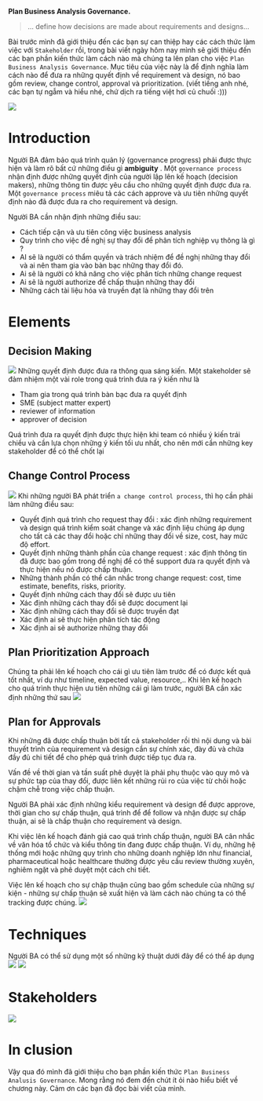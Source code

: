 **Plan Business Analysis Governance.**
> ... define how decisions are made about requirements and designs...

Bài trước mình đã giới thiệu đến các bạn sự can thiệp hay các cách thức làm việc với `Stakeholder` rồi, trong bài viết ngày hôm nay mình sẽ giới thiệu đến các bạn phần kiến thức làm cách nào mà chúng ta lên plan cho việc `Plan Business Analysis Governance`. Mục tiêu của việc này là để định nghĩa làm cách nào để đưa ra những quyết định về requirement và design, nó bao gồm review, change control, approval và prioritization. (viết tiếng anh nhé, các bạn tự ngẫm và hiểu nhé, chứ dịch ra tiếng việt hơi củ chuối :)))

![](https://images.viblo.asia/6bedcfe0-81d2-4eaa-b49a-8935c22aa2e9.png)

# Introduction
Người BA đảm bảo quá trình quản lý (governance progress) phải được thực hiện và làm rõ bất cứ những điều gì **ambiguity** . Một `governance process` nhận định được những quyết định của người lập lên kế hoạch (decision makers), những thông tin được yêu cầu cho những quyết định được đưa ra. Một `governance process` miêu tả các cách approve và ưu tiên những quyết định nào đã được đưa ra cho requirement và design.

Người BA cần nhận định những điều sau:
* Cách tiếp cận và ưu tiên công việc business analysis
* Quy trình cho việc đề nghị sự thay đổi để phân tích nghiệp vụ thông là gì ?
* AI sẽ là người có thẩm quyền và trách nhiệm để đề nghị những thay đổi và ai nên tham gia vào bàn bạc những thay đổi đó.
* Ai sẽ là người có khả năng cho việc phân tích những change request 
* Ai sẽ là người authorize để chấp thuận những thay đổi
* Những cách tài liệu hóa và truyền đạt là những thay đổi trên

# Elements
## Decision Making
![](https://images.viblo.asia/18f5d8be-d062-42a6-9dad-4c403200108b.png)
Những quyết định được đưa ra thông qua sáng kiến. Một stakeholder sẽ đảm nhiệm một vài role trong quá trình đưa ra ý kiến như là 
* Tham gia trong quá trình bàn bạc đưa ra quyết định
* SME (subject matter expert)
* reviewer of information
* approver of decision

Quá trình đưa ra quyết định được thực hiện khi team có nhiều ý kiến trái chiều và cần lựa chọn những ý kiến tối ưu nhất, cho nên mới cần những key stakeholder để có thể chốt lại

## Change Control Process
![](https://images.viblo.asia/68535eba-fa97-4e72-b833-22615997f72c.png)
Khi những người BA phát triển `a change control process`, thì họ cần phải làm những điều sau:
* Quyết định quá trình cho request thay đổi : xác định những requirement và design quá trình kiểm soát change và xác định liệu chúng áp dụng cho tất cả các thay đổi hoặc chỉ những thay đổi về size, cost, hay mức độ effort.
* Quyết định những thành phần của change request : xác định thông tin đã được bao gồm trong đề nghị để có thể support đưa ra quyết định và thực hiện nếu nó được chấp thuận.
* Những thành phần có thể cân nhắc trong change request: cost, time estimate, benefits, risks, priority.
* Quyết định những cách thay đổi sẽ được ưu tiên
* Xác định những cách thay đổi sẽ được document lại
* Xác định những cách thay đổi sẽ được truyền đạt
* Xác định ai sẽ thực hiện phân tích tác động
* Xác định ai sẽ authorize những thay đổi

## Plan Prioritization Approach

Chúng ta phải lên kế hoạch cho cái gì ưu tiên làm trước để có được kết quả tốt nhất, ví dụ như timeline, expected value, resource,..
Khi lên kế hoạch cho quá trình thực hiện ưu tiên những cái gì làm trước, người BA cần xác định những thứ sau
![](https://images.viblo.asia/ce6fe223-663f-4902-9e1a-a328f507e2b5.png)

## Plan for Approvals
Khi những đã được chấp thuận bởi tất cả stakeholder rồi thì nội dung và bài thuyết trình của requirement và design cần sự chính xác, đày đủ và chứa đầy đủ chi tiết để cho phép quá trình được tiếp tục đưa ra.

Vấn đề về thời gian và tần suất phê duyệt là phải phụ thuộc vào quy mô và sự phức tạp của thay đổi, được liên kết những rủi ro của việc từ chối hoặc chậm chễ trong việc chấp thuận.

Người BA phải xác định những kiểu requirement và design để được approve, thời gian cho sự chấp thuận, quá trình để để follow và nhận được sự chấp thuận, ai sẽ là chấp thuận cho requirement và design.

Khi việc lên kế hoạch đánh giá cao quá trình chấp thuận, người BA cân nhắc về văn hóa tổ chức và kiểu thông tin đang được chấp thuận. Ví dụ, những hệ thống mới hoặc những quy trình cho những doanh nghiệp lớn như financial, pharmaceutical hoặc healthcare thường được yêu cầu review thường xuyên, nghiêm ngặt và phê duyệt một cách chi tiết.

Việc lên kế hoạch cho sự chập thuận cũng bao gồm schedule của những sự kiện - những sự chấp thuận sẽ xuất hiện và làm cách nào chúng ta có thể tracking được chúng. 
![](https://images.viblo.asia/dcfcb5c2-9ebb-4918-aee9-948118ddb705.png)

# Techniques
Người BA có thể sử dụng một số những kỹ thuật dưới đây để có thể áp dụng
![](https://images.viblo.asia/04b1a9a0-aebe-4c2b-a919-a9261be989a3.png)
![](https://images.viblo.asia/014b3c50-1d7a-4745-82e1-1fa5d49c4e03.png)

# Stakeholders
![](https://images.viblo.asia/4f9ad84e-5eee-458e-a514-2b092ae4329f.png)
# In clusion
Vậy qua đó mình đã giới thiệu cho bạn phần kiến thức `Plan Business Analusis Governance`. Mong rằng nó đem đến chút ít ỏi nào hiểu biết về chương này. Cảm ơn các bạn đã đọc bài viết của mình.